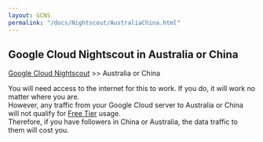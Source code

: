 ```yaml
---
layout: GCNS
permalink: "/docs/Nightscout/AustraliaChina.html"
---
```


## Google Cloud Nightscout in Australia or China
[Google Cloud Nightscout](./GoogleCloud.md) >> Australia or China  
  
You will need access to the internet for this to work.  If you do, it will work no matter where you are.  
However, any traffic from your Google Cloud server to Australia or China will not qualify for [Free Tier](./NS_FreeTier.md) usage.  
Therefore, if you have followers in China or Australia, the data traffic to them will cost you.  
  
